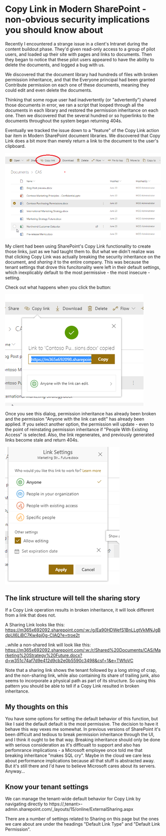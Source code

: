 # Copy Link in Modern SharePoint - non-obvious security implications you should know about

Recently I encountered a strange issue in a client's Intranet during the content buildout phase. They'd given read-only access to a group of pilot users, and loaded up their site with pages and links to documents. Then they began to notice that these pilot users appeared to have the ability to delete the documents, and logged a bug with us.

We discovered that the document library had hundreds of files with broken permission inheritance, and that the Everyone principal had been granted Contribute permission on each one of these documents, meaning they could edit and even delete the documents. 

Thinking that some rogue user had inadvertently (or "advertently") shared those documents in error, we ran a script that looped through all the documents in each library and restored the permission inheritance on each one. Then we discovered that the several hundred or so hyperlinks to the documents throughout the system began returning 404s.

Eventually we tracked the issue down to a "feature" of the Copy Link action bar item in Modern SharePoint document libraries. We discovered that Copy Link does a bit more than merely return a link to the document to the user's clipboard.

![The Document Action Bar](https://github.com/dgusoff/blog/blob/master/Copy-Link-Security-Implications/images/copylink1.png.png?raw=true "The Document Action Bar")

My client had been using SharePoint's Copy Link functionality to create those links, just as we had taught them to. But what we didn't realize was that clicking Copy Link was actually breaking the security inheritance on the document, and *sharing it* to the entire company.  This was because the tenant settings that drove this funcitonality were left in their default settings, which inexplicably default to the most permissive - the most insecure - setting.

Check out what happens when you click the button:

![Copy Link Dialog](https://github.com/dgusoff/blog/blob/master/Copy-Link-Security-Implications/images/copylink2.png?raw=true "The Copy Link Dialog")

Once you see this dialog, permission inheritance has already been broken and the permission "Anyone with the link can edit" has already been applied. If you select another option, the permission will update - even to the point of reinstating permission inheritance if "People With Existing Access" is selected. Also, the link regenerates, and previously generated links become stale and return 404s.

![Copy Link Options](https://github.com/dgusoff/blog/blob/master/Copy-Link-Security-Implications/images/copylink3.png?raw=true "Copy Link Options")

## The link structure will tell the sharing story

If a Copy Link operation results in broken inheritance, it will look different from a link that does not.

A Sharing Link looks like this:
https://m365x692092.sharepoint.com/:w:/g/Ea90HDWefS1BnLLgtVkMNJgBdpUI6LiBC7Kw4pj0g-CIAQ?e=troe2t

..while a non-shared link will look like this:
https://m365x692092.sharepoint.com/:w:/r/Shared%20Documents/CAS/Marketing%20Strategy%20Future.docx?d=w351c74af7d9e412d9cb2e0b5590c3498&csf=1&e=TWfoVC

Note that a sharing link shows the tenant followed by a long string of crap, and the non-sharing link, while also containing its share of trailing junk, also seems to incorporate a physical path as part of its structure. So using this pattern you should be able to tell if a Copy Link resulted in broken inheritance.

## My thoughts on this
You have some options for setting the default behavior of this function, but like I said the default default is the most permissive. The decision to have it behave this way vexes me somewhat. In previous versions of SharePoint it's been difficult and tedious to break permission inheritance through the UI, and I think it ought to be that way. Breaking inheritance should only be done with serious consideration as it's difficualt to support and also has perfomrance implications - a Microsoft employee once told me that breaking inheritance "makes SQL cry". Maybe in the cloud we care less about performance implications because all that stuff is abstracted away. But it's still there and I'd have to believe Microsoft cares about its servers. Anyway...

## Know your tenant settings
We can manage the tenant-wide default behavior for Copy Link by navigating directly to https://,tenant>-admin.sharepoint.com/_layouts/15/online/ExternalSharing.aspx

There are a number of settings related to Sharing on this page but the ones we care about are under the headings "Default Link Type" and "Default Link Permission".




